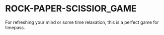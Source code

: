 # ROCK-PAPER-SCISSIOR_GAME
For refreshing your mind or some time relaxation, this is a perfect game for timepass.
